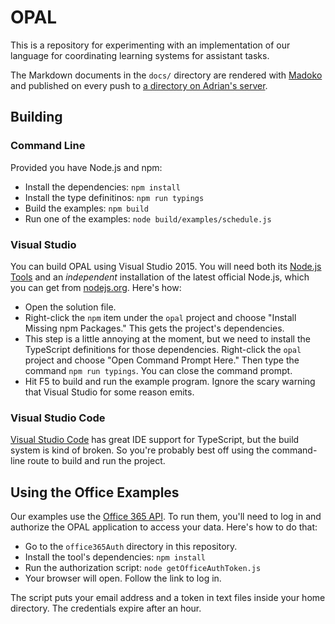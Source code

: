 OPAL
====

This is a repository for experimenting with an implementation of our language for coordinating learning systems for assistant tasks.

The Markdown documents in the `docs/` directory are rendered with [Madoko][] and published on every push to [a directory on Adrian's server][docs].

[madoko]: https://www.madoko.net
[docs]: http://adriansampson.net/opal/


Building
--------

### Command Line

Provided you have Node.js and npm:

* Install the dependencies: `npm install`
* Install the type definitinos: `npm run typings`
* Build the examples: `npm build`
* Run one of the examples: `node build/examples/schedule.js`

### Visual Studio

You can build OPAL using Visual Studio 2015.
You will need both its [Node.js Tools][njstools] and an *independent* installation of the latest official Node.js, which you can get from [nodejs.org][njs].
Here's how:

* Open the solution file.
* Right-click the `npm` item under the `opal` project and choose "Install Missing npm Packages." This gets the project's dependencies.
* This step is a little annoying at the moment, but we need to install the TypeScript definitions for those dependencies. Right-click the `opal` project and choose "Open Command Prompt Here." Then type the command `npm run typings`. You can close the command prompt.
* Hit F5 to build and run the example program. Ignore the scary warning that Visual Studio for some reason emits.

[njstools]: https://www.visualstudio.com/en-us/features/node-js-vs.aspx
[njs]: https://nodejs.org/

### Visual Studio Code

[Visual Studio Code][vscode] has great IDE support for TypeScript, but the build system is kind of broken. So you're probably best off using the command-line route to build and run the project.

[vscode]: https://code.visualstudio.com/


Using the Office Examples
-------------------------

Our examples use the [Office 365 API][officeapi]. To run them, you'll need to log in and authorize the OPAL application to access your data. Here's how to do that:

* Go to the `office365Auth` directory in this repository.
* Install the tool's dependencies: `npm install`
* Run the authorization script: `node getOfficeAuthToken.js`
* Your browser will open. Follow the link to log in.

The script puts your email address and a token in text files inside your home directory. The credentials expire after an hour.

[officeapi]: https://msdn.microsoft.com/en-us/office/office365/api/api-catalog
